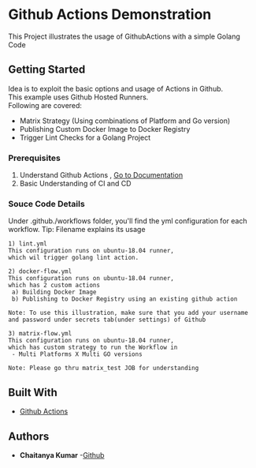 # Github Actions Demonstration
This Project illustrates the usage of GithubActions with a simple Golang Code

## Getting Started
Idea is to exploit the basic options and usage of Actions in Github. <br>
This example uses Github Hosted Runners. <br>
Following are covered:
- Matrix Strategy (Using combinations of Platform and Go version)
- Publishing Custom Docker Image to Docker Registry
- Trigger Lint Checks for a Golang Project


### Prerequisites
1) Understand Github Actions , [Go to Documentation](https://help.github.com/en/actions)
2) Basic Understanding of CI and CD

### Souce Code Details

Under .github./workflows folder, you'll find the yml configuration for each workflow.
Tip: Filename explains its usage

```
1) lint.yml
This configuration runs on ubuntu-18.04 runner,
which wil trigger golang lint action.
```

```
2) docker-flow.yml
This configuration runs on ubuntu-18.04 runner,
which has 2 custom actions
 a) Building Docker Image
 b) Publishing to Docker Registry using an existing github action

Note: To use this illustration, make sure that you add your username and password under secrets tab(under settings) of Github
```

```
3) matrix-flow.yml
This configuration runs on ubuntu-18.04 runner,
which has custom strategy to run the Workflow in
 - Multi Platforms X Multi GO versions

Note: Please go thru matrix_test JOB for understanding
```

## Built With

* [Github Actions](https://help.github.com/en/actions) 

## Authors

* **Chaitanya Kumar** -[Github](https://github.com/chaitanya-apty)

